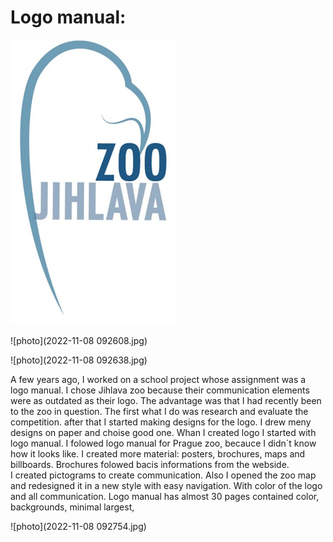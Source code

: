 # Logo manual: 

![photo](image.png) 



![photo](2022-11-08 092608.jpg) 

![photo](2022-11-08 092638.jpg) 


A few years ago, I worked on a school project whose assignment was a logo manual. I chose Jihlava zoo because their communication elements were as outdated as their logo. The advantage was that I had recently been to the zoo in question.
The first what I do was research and evaluate the competition. after that I started making designs for the logo. I drew  meny designs on paper and choise good one. 
Whan I created logo I started with logo manual. I folowed logo manual for Prague zoo, becauce I didn´t know how it looks like. 
I created more material: posters, brochures, maps and billboards. Brochures folowed bacis informations from the webside.  
I created pictograms to create communication. Also I opened the zoo map and redesigned it in a new style with easy navigation. With color of the logo and all communication. 
 Logo manual has almost 30 pages contained color, backgrounds, minimal largest, 

![photo](2022-11-08 092754.jpg) 


